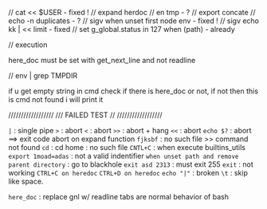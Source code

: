 // cat << $USER - fixed !
// expand herdoc
// en tmp - ?
// export concate
// echo -n duplicates - ?
// sigv when unset first node env - fixed !
// sigv echo kk | << limit - fixed
// set g_global.status in 127 when (path) - already

// execution

here_doc must be set with get_next_line and not readline

// env | grep TMPDIR


if u get empty string in cmd check if there is here_doc or not, if not then this is cmd not found i will print it

//////////////////
/// FAILED TEST // 
//////////////////

`|` : single pipe
`>` : abort
`<` : abort
`>>` : abort + hang
`<<` : abort
`echo $?` : abort ==> exit code abort on expand function
`fjksbf` : no such file >> command not found
`cd` : cd home : no such file
`CNTL+C` : when execute builtins_utils
`export 1moad=adas` : not a valid indentifier
`when unset path and remove parent directory` : go to blackhole
`exit asd 2313` : must exit 255
`exit` : not working
`CTRL+C on heredoc`
`CTRL+D on heredoc`
`echo "|"` : broken
`\t` : skip like space.

`here_doc` : replace gnl w/ readline tabs are normal behavior of bash
